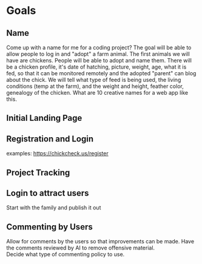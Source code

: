 # Goals
## Name
Come up with a name for me for a coding project?  The goal will be able to allow people to log in and "adopt" a farm animal.  The first animals we will have are chickens.  People will be able to adopt and name them.  There will be a chicken profile, it's date of hatching, picture, weight, age, what it is fed, so that it can be monitored remotely and the adopted "parent" can blog about the chick.  We will tell what type of feed is being used, the living conditions (temp at the farm), and the weight and height, feather color, genealogy of the chicken.  What are 10 creative names for a web app like this.
## Initial Landing Page
## Registration and Login
examples: https://chickcheck.us/register
## Project Tracking
## Login to attract users
Start with the family and publish it out
## Commenting by Users
Allow for comments by the users so that improvements can be made.
Have the comments reviewed by AI to remove offensive material.  
Decide what type of commenting policy to use.
